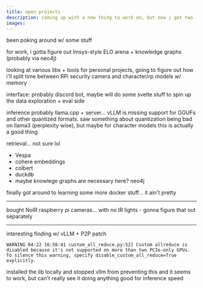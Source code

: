 ```yaml
---
title: open projects
description: coming up with a new thing to work on, but now i got two
images:
---
```

been poking around w/ some stuff

for work, i gotta figure out lmsys-style ELO arena + knowledge graphs (probably via neo4j)

looking at various libs + tools for personal projects, going to figure out how i'll split time between RPi security camera and character/rp models w/ memory

interface: probably discord bot, maybe will do some svelte stuff to spin up the data exploration + eval side

inference probably llama.cpp + server... vLLM is missing support for GGUFs and other quantized formats. saw something about quantization being bad on llama3 (perplexity wise), but maybe for character models this is actually a good thing

retrieval... not sure lol
- Vespa
- cohere embeddings
- colbert
- duckdb
- maybe knowlege graphs are necessary here? neo4j

finally got around to learning some more docker stuff... it ain't pretty

---

bought NoIR raspberry pi cameras... with no IR lights - gonna figure that out separately

---

interesting finding w/ vLLM + P2P patch

```
WARNING 04-22 16:58:41 custom_all_reduce.py:52] Custom allreduce is disabled because it's not supported on more than two PCIe-only GPUs. To silence this warning, specify disable_custom_all_reduce=True explicitly.
```

installed the lib locally and stopped vllm from preventing this and it seems to work, but can't really see it doing anything good for inference speed